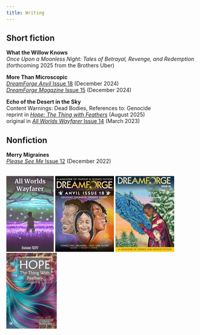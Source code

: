 ```yaml
---
title: Writing
---
```


## Short fiction
**What the Willow Knows**
<br>_Once Upon a Moonless Night: Tales of Betrayal, Revenge, and Redemption_ (forthcoming 2025 from the Brothers Uber)

**More Than Microscopic**
<br>[_DreamForge Anvil_ Issue 18](https://dreamforgemagazine.com/product/dreamforge-anvil-issue-18-epub-mobi-pdf/) (December 2024)
<br>[_DreamForge Magazine_ Issue 15](https://a.co/d/1itSqtL) (December 2024)

**Echo of the Desert in the Sky**
<br>Content Warnings: Dead Bodies, References to: Genocide
<br>reprint in [_Hope: The Thing with Feathers_](https://books.metaphorosis.com/anthology/2025/hope-the-thing-with-feathers/) (August 2025)
<br>original in [_All Worlds Wayfarer_ Issue 14](https://a.co/d/0O1kxLa) (March 2023)

## Nonfiction
**Merry Migraines**
<br>[_Please See Me_ Issue 12](https://pleaseseeme.com/issue-12-diagnosis/) (December 2022)

<br><img src="/assets/covers/aww14cover_200.jpg" alt="All Worlds Wayfarer issue 14 cover"/> <img src="/assets/covers/df-anvil-18-cover_200.jpg" alt="DreamForge Anvil 18 cover"/> <img src="/assets/covers/df-mag-cover-15_200.jpg" alt="DreamForge 15 cover"/> <img src="/assets/covers/HOPE_2025-cover_200.jpg" alt="Hope the thing with feathers cover"/>
